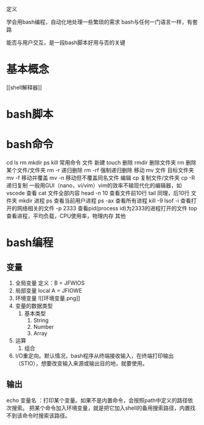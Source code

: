定义

学会用bash编程，自动化地处理一些繁琐的需求
bash与任何一门语言一样，有套路

能否与用户交互，是一段bash脚本好用与否的关键

# 基本概念

[[shell解释器]]
# bash脚本
# bash命令
cd
ls
rm
mkdir
ps
kill
常用命令
	文件
		新建
			touch
		删除
			rmdir 删除文件夹
			rm 删除某个文件/文件夹
			rm -r 递归删除
			rm -rf  强制递归删除
		移动
			mv 文件 目标文件夹
			mv -f 移动并覆盖
			mv -n 移动但不覆盖同名文件
		编辑
			cp 复制文件/文件夹
			cp -R递归复制
			一般用GUI（nano，vi/vim）vim的效率不输现代化的编辑器，如vscode
		查看
			cat 文件全部内容
			head -n 10  查看文件前10行
			tail 同理，后10行
	文件夹
		mkdir
	进程
		ps 查看当前用户进程
		ps -ax 查看所有进程
		kill 
			-9 
		lsof
			-i 查看打开的网络相关的文件
			-p 2333 查看pid(process id)为2333的进程打开的文件
		top 查看进程，平均负载，CPU使用率，物理内存
	其他

# bash编程
## 变量
1. 全局变量
定义：B = JFWIOS
2. 局部变量
local A = JFIOWE
3. 环境变量
	![[环境变量.png]]
4. 变量的数据类型
	1. 基本类型
		1. String
		2. Number
		3. Array
5. 运算
	1. 组合
6. I/O重定向。默认情况，bash程序从终端接收输入，在终端打印输出（STIO），想要改变输入来源或输出目的地，就要使用。
## 输出
echo 变量名 ：打印某个变量。如果不是内置命令，会按照path中定义的路径依次搜索。
把某个命令加入环境变量，就是把它加入shell的备用搜索路径，内置找不到该命令时搜索该路径。